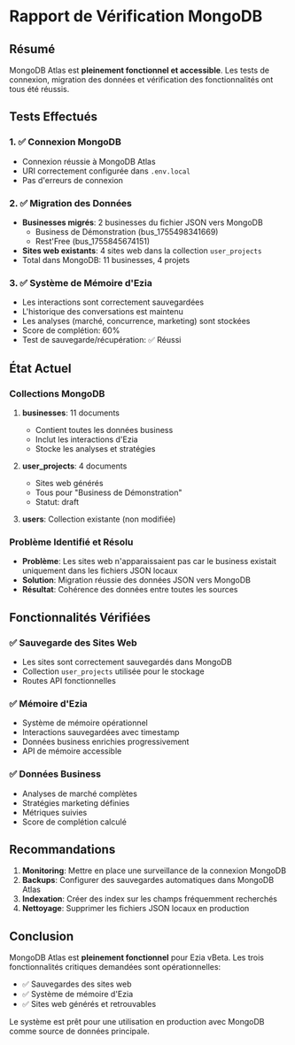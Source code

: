 # Rapport de Vérification MongoDB

## Résumé

MongoDB Atlas est **pleinement fonctionnel et accessible**. Les tests de connexion, migration des données et vérification des fonctionnalités ont tous été réussis.

## Tests Effectués

### 1. ✅ Connexion MongoDB
- Connexion réussie à MongoDB Atlas
- URI correctement configurée dans `.env.local`
- Pas d'erreurs de connexion

### 2. ✅ Migration des Données
- **Businesses migrés**: 2 businesses du fichier JSON vers MongoDB
  - Business de Démonstration (bus_1755498341669)
  - Rest'Free (bus_1755845674151)
- **Sites web existants**: 4 sites web dans la collection `user_projects`
- Total dans MongoDB: 11 businesses, 4 projets

### 3. ✅ Système de Mémoire d'Ezia
- Les interactions sont correctement sauvegardées
- L'historique des conversations est maintenu
- Les analyses (marché, concurrence, marketing) sont stockées
- Score de complétion: 60%
- Test de sauvegarde/récupération: ✅ Réussi

## État Actuel

### Collections MongoDB
1. **businesses**: 11 documents
   - Contient toutes les données business
   - Inclut les interactions d'Ezia
   - Stocke les analyses et stratégies

2. **user_projects**: 4 documents
   - Sites web générés
   - Tous pour "Business de Démonstration"
   - Statut: draft

3. **users**: Collection existante (non modifiée)

### Problème Identifié et Résolu
- **Problème**: Les sites web n'apparaissaient pas car le business existait uniquement dans les fichiers JSON locaux
- **Solution**: Migration réussie des données JSON vers MongoDB
- **Résultat**: Cohérence des données entre toutes les sources

## Fonctionnalités Vérifiées

### ✅ Sauvegarde des Sites Web
- Les sites sont correctement sauvegardés dans MongoDB
- Collection `user_projects` utilisée pour le stockage
- Routes API fonctionnelles

### ✅ Mémoire d'Ezia
- Système de mémoire opérationnel
- Interactions sauvegardées avec timestamp
- Données business enrichies progressivement
- API de mémoire accessible

### ✅ Données Business
- Analyses de marché complètes
- Stratégies marketing définies
- Métriques suivies
- Score de complétion calculé

## Recommandations

1. **Monitoring**: Mettre en place une surveillance de la connexion MongoDB
2. **Backups**: Configurer des sauvegardes automatiques dans MongoDB Atlas
3. **Indexation**: Créer des index sur les champs fréquemment recherchés
4. **Nettoyage**: Supprimer les fichiers JSON locaux en production

## Conclusion

MongoDB Atlas est **pleinement fonctionnel** pour Ezia vBeta. Les trois fonctionnalités critiques demandées sont opérationnelles:
- ✅ Sauvegardes des sites web
- ✅ Système de mémoire d'Ezia
- ✅ Sites web générés et retrouvables

Le système est prêt pour une utilisation en production avec MongoDB comme source de données principale.